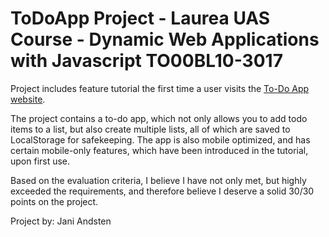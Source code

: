 # ToDoApp Project - Laurea UAS Course - Dynamic Web Applications with Javascript TO00BL10-3017

Project includes feature tutorial the first time a user visits the [To-Do App website](https://todoapp-js-course.netlify.app/). 

The project contains a to-do app, which not only allows you to add todo items to a list, but also create multiple lists, all of which are saved to LocalStorage for safekeeping. The app is also mobile optimized, and has certain mobile-only features, which have been introduced in the tutorial, upon first use.

Based on the evaluation criteria, I believe I have not only met, but highly exceeded the requirements, and therefore believe I deserve a solid 30/30 points on the project.

Project by: Jani Andsten
